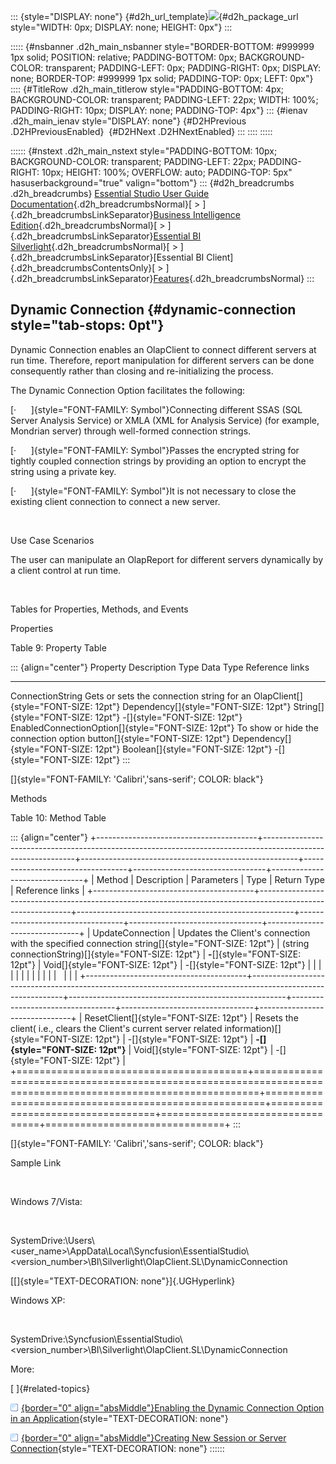 ::: {style="DISPLAY: none"}
[](ms-xhelp:///?Id=d2h_url_template){#d2h_url_template}![](!package_url!){#d2h_package_url style="WIDTH: 0px; DISPLAY: none; HEIGHT: 0px"}
:::

::::: {#nsbanner .d2h_main_nsbanner style="BORDER-BOTTOM: #999999 1px solid; POSITION: relative; PADDING-BOTTOM: 0px; BACKGROUND-COLOR: transparent; PADDING-LEFT: 0px; PADDING-RIGHT: 0px; DISPLAY: none; BORDER-TOP: #999999 1px solid; PADDING-TOP: 0px; LEFT: 0px"}
:::: {#TitleRow .d2h_main_titlerow style="PADDING-BOTTOM: 4px; BACKGROUND-COLOR: transparent; PADDING-LEFT: 22px; WIDTH: 100%; PADDING-RIGHT: 10px; DISPLAY: none; PADDING-TOP: 4px"}
::: {#ienav .d2h_main_ienav style="DISPLAY: none"}
[](ms-xhelp:///?Id=441b2158-da5c-43b5-b68f-50f7a875de26){#D2HPrevious .D2HPreviousEnabled}  [](ms-xhelp:///?Id=047f69d5-ab2d-4e07-b982-3ccfb62750d8){#D2HNext .D2HNextEnabled}
:::
::::
:::::

:::::: {#nstext .d2h_main_nstext style="PADDING-BOTTOM: 10px; BACKGROUND-COLOR: transparent; PADDING-LEFT: 22px; PADDING-RIGHT: 10px; HEIGHT: 100%; OVERFLOW: auto; PADDING-TOP: 5px" hasuserbackground="true" valign="bottom"}
::: {#d2h_breadcrumbs .d2h_breadcrumbs}
[Essential Studio User Guide Documentation](ms-xhelp:///?Id=12457748-09e3-4d74-a240-8e049cedf030){.d2h_breadcrumbsNormal}[ \> ]{.d2h_breadcrumbsLinkSeparator}[Business Intelligence Edition](ms-xhelp:///?Id=fdf33dd8-62b2-47b9-ad7b-fc50e590bca5){.d2h_breadcrumbsNormal}[ \> ]{.d2h_breadcrumbsLinkSeparator}[Essential BI Silverlight](ms-xhelp:///?Id=c006b39c-6aa2-4637-b7de-3e7b6cb3f9f9){.d2h_breadcrumbsNormal}[ \> ]{.d2h_breadcrumbsLinkSeparator}[Essential BI Client]{.d2h_breadcrumbsContentsOnly}[ \> ]{.d2h_breadcrumbsLinkSeparator}[Features](ms-xhelp:///?Id=4ae10797-e3a8-4270-b8ba-34441d2e1a3d){.d2h_breadcrumbsNormal}
:::

## Dynamic Connection {#dynamic-connection style="tab-stops: 0pt"}

Dynamic Connection enables an OlapClient to connect different servers at run time. Therefore, report manipulation for different servers can be done consequently rather than closing and re-initializing the process.

The Dynamic Connection Option facilitates the following:

[·      ]{style="FONT-FAMILY: Symbol"}Connecting different SSAS (SQL Server Analysis Service) or XMLA (XML for Analysis Service) (for example, Mondrian server) through well-formed connection strings.

[·      ]{style="FONT-FAMILY: Symbol"}Passes the encrypted string for tightly coupled connection strings by providing an option to encrypt the string using a private key.

[·      ]{style="FONT-FAMILY: Symbol"}It is not necessary to close the existing client connection to connect a new server.

 

Use Case Scenarios

The user can manipulate an OlapReport for different servers dynamically by a client control at run time.

 

Tables for Properties, Methods, and Events

Properties

Table 9: Property Table

::: {align="center"}
  Property                                             Description                                                                       Type                                    Data Type                            Reference links
  ---------------------------------------------------- --------------------------------------------------------------------------------- --------------------------------------- ------------------------------------ -------------------------------
  ConnectionString                                     Gets or sets the connection string for an OlapClient[]{style="FONT-SIZE: 12pt"}   Dependency[]{style="FONT-SIZE: 12pt"}   String[]{style="FONT-SIZE: 12pt"}    \-[]{style="FONT-SIZE: 12pt"}
  EnabledConnectionOption[]{style="FONT-SIZE: 12pt"}   To show or hide the connection option button[]{style="FONT-SIZE: 12pt"}           Dependency[]{style="FONT-SIZE: 12pt"}   Boolean[]{style="FONT-SIZE: 12pt"}   \-[]{style="FONT-SIZE: 12pt"}
:::

[]{style="FONT-FAMILY: 'Calibri','sans-serif'; COLOR: black"} 

Methods

Table 10: Method Table

::: {align="center"}
+----------------------------------------+-------------------------------------------------------------------------------------------------------------+------------------------------------------------------+----------------------------------+---------------------------------+-------------------------------+
| Method                                 | Description                                                                                                 | Parameters                                           | Type                             | Return Type                     | Reference links               |
+----------------------------------------+-------------------------------------------------------------------------------------------------------------+------------------------------------------------------+----------------------------------+---------------------------------+-------------------------------+
| UpdateConnection                       | Updates the Client's connection with the specified connection string[]{style="FONT-SIZE: 12pt"}             | (string connectionString)[]{style="FONT-SIZE: 12pt"} | **-**[]{style="FONT-SIZE: 12pt"} | Void[]{style="FONT-SIZE: 12pt"} | \-[]{style="FONT-SIZE: 12pt"} |
|                                        |                                                                                                             |                                                      |                                  |                                 |                               |
|                                        |                                                                                                             |                                                      |                                  |                                 |                               |
+----------------------------------------+-------------------------------------------------------------------------------------------------------------+------------------------------------------------------+----------------------------------+---------------------------------+-------------------------------+
| ResetClient[]{style="FONT-SIZE: 12pt"} | Resets the client( i.e., clears the Client's current server related information)[]{style="FONT-SIZE: 12pt"} | \-[]{style="FONT-SIZE: 12pt"}                        | **-[]{style="FONT-SIZE: 12pt"}** | Void[]{style="FONT-SIZE: 12pt"} | \-[]{style="FONT-SIZE: 12pt"} |
+========================================+=============================================================================================================+======================================================+==================================+=================================+===============================+
:::

[]{style="FONT-FAMILY: 'Calibri','sans-serif'; COLOR: black"} 

Sample Link

 

Windows 7/Vista:

 

SystemDrive:\\Users\\\<user_name\>\\AppData\\Local\\Syncfusion\\EssentialStudio\\\<version_number\>\\BI\\Silverlight\\OlapClient.SL\\DynamicConnection

[[]{style="TEXT-DECORATION: none"}]{.UGHyperlink} 

Windows XP:

 

SystemDrive:\\Syncfusion\\EssentialStudio\\\<version_number\>\\BI\\Silverlight\\OlapClient.SL\\DynamicConnection

More:

[ ]{#related-topics}

[![](button.gif){border="0" align="absMiddle"}Enabling the Dynamic Connection Option in an Application](ms-xhelp:///?Id=047f69d5-ab2d-4e07-b982-3ccfb62750d8){style="TEXT-DECORATION: none"}

[![](button.gif){border="0" align="absMiddle"}Creating New Session or Server Connection](ms-xhelp:///?Id=fa83d9bf-1cc4-4268-9c36-4a2ab8ccc72a){style="TEXT-DECORATION: none"}
::::::
